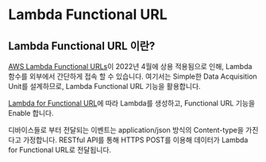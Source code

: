 # Lambda Functional URL

## Lambda Functional URL 이란?

[AWS Lambda Functional URLs](https://aws.amazon.com/ko/about-aws/whats-new/2022/04/aws-lambda-function-urls-built-in-https-endpoints/)이 2022년 4월에 상용 적용됨으로 인해, Lambda 함수를 외부에서 간단하게 접속 할 수 있습니다. 여기서는 Simple한 Data Acquisition Unit를 설계하므로, Lambda Functional URL 기능을 활용합니다. 

[Lambda for Functional URL](https://github.com/kyopark2014/simple-data-aquisition-unit/blob/main/lambda-for-functional-url.md)에 따라 Lambda를 생성하고, Functional URL 기능을 Enable 합니다. 

디바이스들로 부터 전달되는 이벤트는 application/json 방식의 Content-type을 가진다고 가정합니다. RESTful API를 통해 HTTPS POST를 이용해 데이터가 Lambda for Functional URL로 전달됩니다. 
